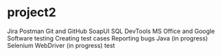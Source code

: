 # project2

Jira
Postman
Git and GitHub
SoapUI
SQL
DevTools
MS Office and Google
Software testing
Creating test cases
Reporting bugs
Java (in progress)
Selenium WebDriver (in progress) 
test

